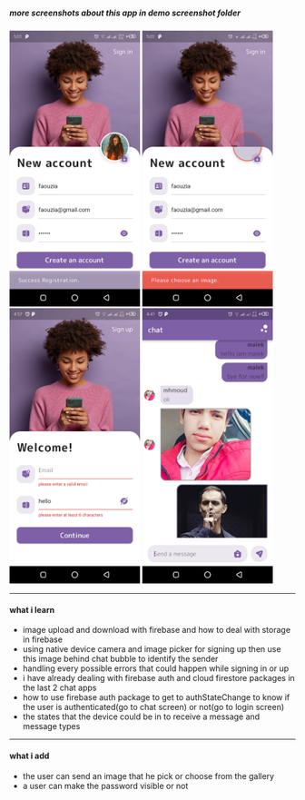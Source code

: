 ##### more screenshots about this app in demo screenshot folder

<p float='left'>
  <img src='demo%20screenshot/Screenshot_20221101-170147.png' width='230'/>
  <img src='demo%20screenshot/Screenshot_20221101-170114.png' width='230'/>
  <img src='demo%20screenshot/Screenshot_20221101-165742.png' width='230'/>
  <img src='demo%20screenshot/Screenshot_20221101-164142.png' width='230'/>
</p>

<hr/>
<h4>what i learn</h4>
<ul>
  <li>image upload and download with firebase and how to deal with storage in firebase</li>
  <li>using native device camera and image picker for signing up then use this image behind chat bubble to identify the sender</li>
  <li>handling every possible errors that could happen while signing in or up</li>
  <li>i have already dealing with firebase auth and cloud firestore packages in the last 2 chat apps</li>
  <li>how to use firebase auth package to get to authStateChange to know if the user is authenticated(go to chat screen) or not(go to login screen)</li>
  <li>the states that the device could be in to receive a message and message types</li>
</ul>

<hr/>
<h4>what i add</h4>
<ul>
  <li>the user can send an image that he pick or choose from the gallery</li>
  <li>a user can make the password visible or not</li>
</ul>
